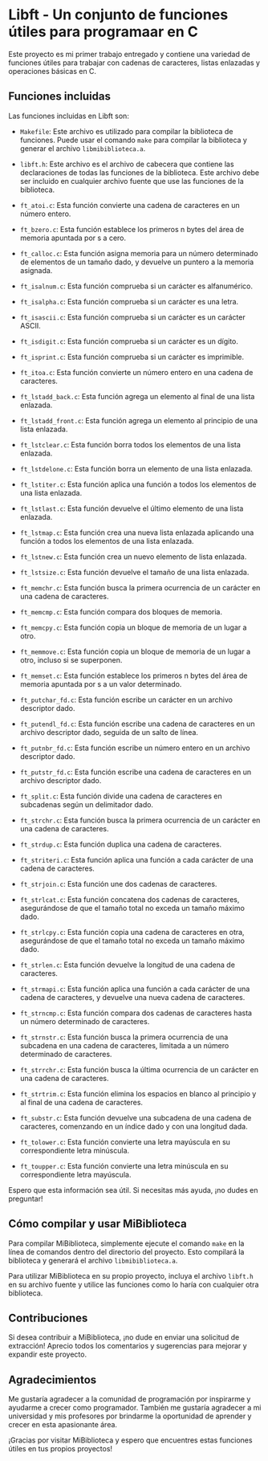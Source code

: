 # Libft - Un conjunto de funciones útiles para programaar en C

Este proyecto es mi primer trabajo entregado y contiene una variedad de funciones útiles para trabajar con cadenas de caracteres, 
 listas enlazadas y operaciones básicas en C.

## Funciones incluidas

Las funciones incluidas en Libft son:

- `Makefile`: Este archivo es utilizado para compilar la biblioteca de funciones. Puede usar el comando `make` para compilar la biblioteca y generar el archivo `libmibiblioteca.a`.

- `libft.h`: Este archivo es el archivo de cabecera que contiene las declaraciones de todas las funciones de la biblioteca. Este archivo debe ser incluido en cualquier archivo fuente que use las funciones de la biblioteca.

- `ft_atoi.c`: Esta función convierte una cadena de caracteres en un número entero.

- `ft_bzero.c`: Esta función establece los primeros n bytes del área de memoria apuntada por s a cero.

- `ft_calloc.c`: Esta función asigna memoria para un número determinado de elementos de un tamaño dado, y devuelve un puntero a la memoria asignada.

- `ft_isalnum.c`: Esta función comprueba si un carácter es alfanumérico.

- `ft_isalpha.c`: Esta función comprueba si un carácter es una letra.

- `ft_isascii.c`: Esta función comprueba si un carácter es un carácter ASCII.

- `ft_isdigit.c`: Esta función comprueba si un carácter es un dígito.

- `ft_isprint.c`: Esta función comprueba si un carácter es imprimible.

- `ft_itoa.c`: Esta función convierte un número entero en una cadena de caracteres.

- `ft_lstadd_back.c`: Esta función agrega un elemento al final de una lista enlazada.

- `ft_lstadd_front.c`: Esta función agrega un elemento al principio de una lista enlazada.

- `ft_lstclear.c`: Esta función borra todos los elementos de una lista enlazada.

- `ft_lstdelone.c`: Esta función borra un elemento de una lista enlazada.

- `ft_lstiter.c`: Esta función aplica una función a todos los elementos de una lista enlazada.

- `ft_lstlast.c`: Esta función devuelve el último elemento de una lista enlazada.

- `ft_lstmap.c`: Esta función crea una nueva lista enlazada aplicando una función a todos los elementos de una lista enlazada.

- `ft_lstnew.c`: Esta función crea un nuevo elemento de lista enlazada.

- `ft_lstsize.c`: Esta función devuelve el tamaño de una lista enlazada.

- `ft_memchr.c`: Esta función busca la primera ocurrencia de un carácter en una cadena de caracteres.

- `ft_memcmp.c`: Esta función compara dos bloques de memoria.

- `ft_memcpy.c`: Esta función copia un bloque de memoria de un lugar a otro.

- `ft_memmove.c`: Esta función copia un bloque de memoria de un lugar a otro, incluso si se superponen.

- `ft_memset.c`: Esta función establece los primeros n bytes del área de memoria apuntada por s a un valor determinado.

- `ft_putchar_fd.c`: Esta función escribe un carácter en un archivo descriptor dado.

- `ft_putendl_fd.c`: Esta función escribe una cadena de caracteres en un archivo descriptor dado, seguida de un salto de línea.

- `ft_putnbr_fd.c`: Esta función escribe un número entero en un archivo descriptor dado.

- `ft_putstr_fd.c`: Esta función escribe una cadena de caracteres en un archivo descriptor dado.

- `ft_split.c`: Esta función divide una cadena de caracteres en subcadenas según un delimitador dado.

- `ft_strchr.c`: Esta función busca la primera ocurrencia de un carácter en una cadena de caracteres.

- `ft_strdup.c`: Esta función duplica una cadena de caracteres.

- `ft_striteri.c`: Esta función aplica una función a cada carácter de una cadena de caracteres.

- `ft_strjoin.c`: Esta función une dos cadenas de caracteres.

- `ft_strlcat.c`: Esta función concatena dos cadenas de caracteres, asegurándose de que el tamaño total no exceda un tamaño máximo dado.

- `ft_strlcpy.c`: Esta función copia una cadena de caracteres en otra, asegurándose de que el tamaño total no exceda un tamaño máximo dado.

- `ft_strlen.c`: Esta función devuelve la longitud de una cadena de caracteres.

- `ft_strmapi.c`: Esta función aplica una función a cada carácter de una cadena de caracteres, y devuelve una nueva cadena de caracteres.

- `ft_strncmp.c`: Esta función compara dos cadenas de caracteres hasta un número determinado de caracteres.

- `ft_strnstr.c`: Esta función busca la primera ocurrencia de una subcadena en una cadena de caracteres, limitada a un número determinado de caracteres.

- `ft_strrchr.c`: Esta función busca la última ocurrencia de un carácter en una cadena de caracteres.

- `ft_strtrim.c`: Esta función elimina los espacios en blanco al principio y al final de una cadena de caracteres.

- `ft_substr.c`: Esta función devuelve una subcadena de una cadena de caracteres, comenzando en un índice dado y con una longitud dada.

- `ft_tolower.c`: Esta función convierte una letra mayúscula en su correspondiente letra minúscula.

- `ft_toupper.c`: Esta función convierte una letra minúscula en su correspondiente letra mayúscula.

Espero que esta información sea útil. Si necesitas más ayuda, ¡no dudes en preguntar!

## Cómo compilar y usar MiBiblioteca

Para compilar MiBiblioteca, simplemente ejecute el comando `make` en la línea de comandos dentro del directorio del proyecto. Esto compilará la biblioteca y generará el archivo `libmibiblioteca.a`.

Para utilizar MiBiblioteca en su propio proyecto, incluya el archivo `libft.h` en su archivo fuente y utilice las funciones como lo haría con cualquier otra biblioteca.

## Contribuciones

Si desea contribuir a MiBiblioteca, ¡no dude en enviar una solicitud de extracción! Aprecio todos los comentarios y sugerencias para mejorar y expandir este proyecto.

## Agradecimientos

Me gustaría agradecer a la comunidad de programación por inspirarme y ayudarme a crecer como programador. También me gustaría agradecer a mi universidad y mis profesores por brindarme la oportunidad de aprender y crecer en esta apasionante área.

¡Gracias por visitar MiBiblioteca y espero que encuentres estas funciones útiles en tus propios proyectos!
